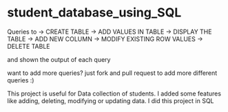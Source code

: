 # student_database_using_SQL

Queries to 
-> CREATE TABLE
-> ADD VALUES IN TABLE
-> DISPLAY THE TABLE
-> ADD NEW COLUMN
-> MODIFY EXISTING ROW VALUES
-> DELETE TABLE

and shown the output of each query

want to add more queries? just fork and pull request to add more different queries :)



This project is useful for Data collection of students. I added some features like adding, deleting, modifying or updating data. I did this project in SQL
